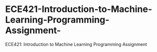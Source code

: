 # ECE421-Introduction-to-Machine-Learning-Programming-Assignment-
ECE421: Introduction to Machine Learning Programming Assignment 
